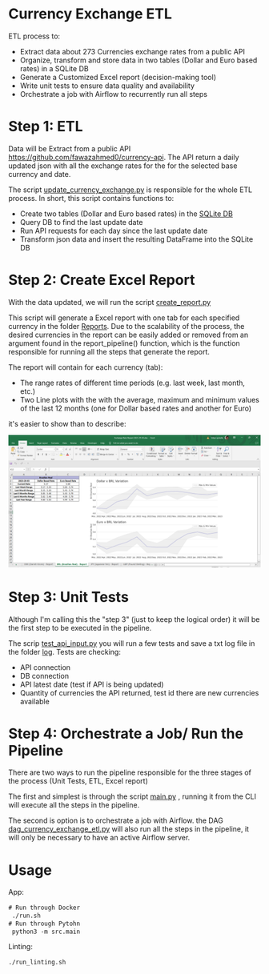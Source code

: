 # Currency Exchange ETL

ETL process to:
 + Extract data about 273 Currencies exchange rates from a public API  
 + Organize, transform and store data in two tables (Dollar and Euro based rates) in a SQLite DB
 + Generate a Customized Excel report (decision-making tool)
 + Write unit tests to ensure data quality and availability
 + Orchestrate a job with Airflow to recurrently run all steps

# Step 1: ETL

Data will be Extract from a public API https://github.com/fawazahmed0/currency-api. The API return a daily updated json with all the exchange rates for the for the selected base currency and date.

The script [update_currency_exchange.py](update_currency_exchange.py) is responsible for the whole ETL process. In short, this script contains functions to:
    
+ Create two tables (Dollar and Euro based rates) in the [SQLite DB](Database)
+ Query DB to find the last update date 
+ Run API requests for each day since the last update date 
+ Transform json data and insert the resulting DataFrame into the SQLite DB
    

# Step 2: Create Excel Report

With the data updated, we will run the script [create_report.py](create_report.py)

This script will generate a Excel report with one tab for each specified currency in the folder [Reports](Reports). Due to the scalability of the process, the desired currencies in the report can be easily added or removed from an argument found in the report_pipeline() function, which is the function responsible for running all the steps that generate the report.

The report will contain for each currency (tab):
+ The range rates of different time periods (e.g. last week, last month, etc.)
+ Two Line plots with the with the average, maximum and minimum values of the last 12 months (one for Dollar based rates and another for Euro)

it's easier to show than to describe:

![png](readme_files/report_print.PNG)


# Step 3: Unit Tests

Although I'm calling this the "step 3" (just to keep the logical order) it will be the first step to be executed in the pipeline. 

The scrip [test_api_input.py](test_api_input.py) you will run a few tests and save a txt log file in the folder [log](log). Tests are checking:
+ API connection 
+ DB connection 
+ API latest date (test if API is being updated)
+ Quantity of currencies the API returned, test id there are new currencies available

# Step 4: Orchestrate a Job/ Run the Pipeline

There are two ways to run the pipeline responsible for the three stages of the process (Unit Tests, ETL, Excel report) 

The first and simplest is through the script [main.py](main.py) , running it from the CLI will execute all the steps in the pipeline.

The second is option is to orchestrate a job with Airflow. the DAG [dag_currency_exchange_etl.py](dag_currency_exchange_etl.py) will also run all the steps in the pipeline, it will only be necessary to have an active Airflow server.

# Usage 

App:
```shell
# Run through Docker 
 ./run.sh 
# Run through Pytohn
 python3 -m src.main 
 ```

Linting:
```shell
./run_linting.sh 
```